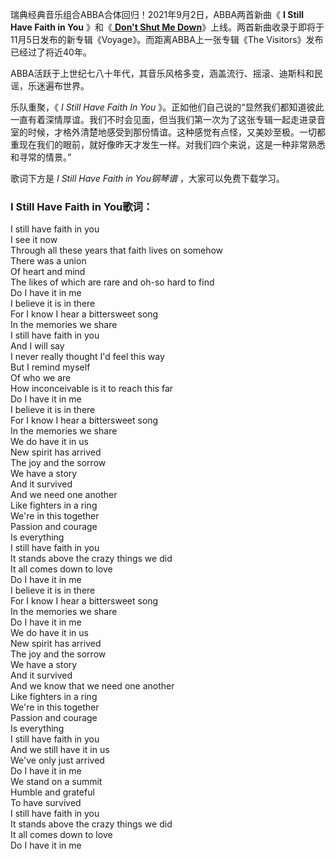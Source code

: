 

瑞典经典音乐组合ABBA合体回归！2021年9月2日，ABBA两首新曲《 **I Still Have Faith in You** 》和《[
**Don't Shut Me Down**](Music-13495-Dont-Shut-Me-Down-ABBA.html "Don't Shut Me
Down")》上线。两首新曲收录于即将于11月5日发布的新专辑《Voyage》。而距离ABBA上一张专辑《The Visitors》发布已经过了将近40年。

ABBA活跃于上世纪七八十年代，其音乐风格多变，涵盖流行、摇滚、迪斯科和民谣，乐迷遍布世界。

乐队重聚，《 _I Still Have Faith In You_
》。正如他们自己说的“显然我们都知道彼此一直有着深情厚谊。我们不时会见面，但当我们第一次为了这张专辑一起走进录音室的时候，才格外清楚地感受到那份情谊。这种感觉有点怪，又美妙至极。一切都重现在我们的眼前，就好像昨天才发生一样。对我们四个来说，这是一种非常熟悉和寻常的情景。”

歌词下方是 _I Still Have Faith in You钢琴谱_ ，大家可以免费下载学习。

### I Still Have Faith in You歌词：

I still have faith in you  
I see it now  
Through all these years that faith lives on somehow  
There was a union  
Of heart and mind  
The likes of which are rare and oh-so hard to find  
Do I have it in me  
I believe it is in there  
For I know I hear a bittersweet song  
In the memories we share  
I still have faith in you  
And I will say  
I never really thought I'd feel this way  
But I remind myself  
Of who we are  
How inconceivable is it to reach this far  
Do I have it in me  
I believe it is in there  
For I know I hear a bittersweet song  
In the memories we share  
We do have it in us  
New spirit has arrived  
The joy and the sorrow  
We have a story  
And it survived  
And we need one another  
Like fighters in a ring  
We're in this together  
Passion and courage  
Is everything  
I still have faith in you  
It stands above the crazy things we did  
It all comes down to love  
Do I have it in me  
I believe it is in there  
For I know I hear a bittersweet song  
In the memories we share  
Do I have it in me  
We do have it in us  
New spirit has arrived  
The joy and the sorrow  
We have a story  
And it survived  
And we know that we need one another  
Like fighters in a ring  
We're in this together  
Passion and courage  
Is everything  
I still have faith in you  
And we still have it in us  
We've only just arrived  
Do I have it in me  
We stand on a summit  
Humble and grateful  
To have survived  
I still have faith in you  
It stands above the crazy things we did  
It all comes down to love  
Do I have it in me

